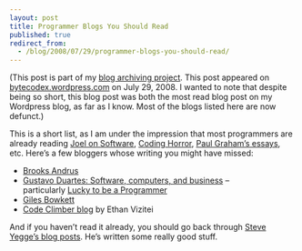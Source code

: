 ```yaml
---
layout: post
title: Programmer Blogs You Should Read
published: true
redirect_from:
  - /blog/2008/07/29/programmer-blogs-you-should-read/
---
```


(This post is part of my [blog archiving project](/about#old-posts). This post appeared on [bytecodex.wordpress.com](http://bytecodex.wordpress.com/2008/07/29/programmer-blogs-you-should-read/) on July 29, 2008. I wanted to note that despite being so short, this blog post was both the most read blog post on my Wordpress blog, as far as I know. Most of the blogs listed here are now defunct.)

This is a short list, as I am under the impression that most programmers are already reading [Joel on Software](http://joelonsoftware.com/), [Coding Horror](http://www.codinghorror.com/blog/), [Paul Graham’s essays](http://paulgraham.com/articles.html), etc. Here’s a few bloggers whose writing you might have missed:

*   [Brooks Andrus](http://www.brooksandrus.com/blog)
*   [Gustavo Duartes: Software, computers, and business](http://duartes.org/gustavo/blog/) – particularly [Lucky to be a Programmer
    ](http://duartes.org/gustavo/blog/post/lucky-to-be-a-programmer)
*   [Giles Bowkett](http://gilesbowkett.blogspot.com/)
*   [Code Climber blog](http://codeclimber.blogspot.com/) by Ethan Vizitei

And if you haven’t read it already, you should go back through [Steve Yegge’s blog posts](http://steve-yegge.blogspot.com/). He’s written some really good stuff.

